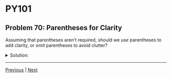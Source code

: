 # PY101
## Problem 70: Parentheses for Clarity

Assuming that parentheses aren't required, should we *use* parentheses to add clarity, or *omit* parentheses to avoid clutter?

<details>
<summary>Solution:</summary>

It's generally a good practice to use parentheses for clarity, even if they are not strictly required. This makes code easier to read and understand, reducing the risk of logical errors.

Examples:
```python
# Without parentheses (correct but potentially confusing):
if x > 5 and y < 10 or z == 0:
    print("Condition met")

# With parentheses (clearer intent):
if (x > 5 and y < 10) or (z == 0):
    print("Condition met")

# Another example:
result = a + b * c / d  # Works, but precedence isn't obvious

result = a + ((b * c) / d)  # Clearer, even if redundant
```

While you should know operator precedence, using parentheses helps other developers (and your future self) understand your code more quickly.

</details>

---

[Previous](069.md) | [Next](071.md)

